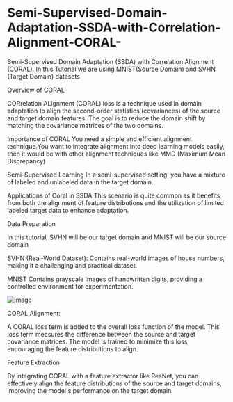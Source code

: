 # Semi-Supervised-Domain-Adaptation-SSDA-with-Correlation-Alignment-CORAL-
Semi-Supervised Domain Adaptation (SSDA) with Correlation Alignment (CORAL). In this Tutorial we are using  MNIST(Source Domain) and SVHN (Target Domain) datasets


Overview of CORAL

CORrelation ALignment (CORAL) loss is a technique used in domain adaptation to align the second-order statistics (covariances) of the source and target domain features. The goal is to reduce the domain shift by matching the covariance matrices of the two domains.

Importance of CORAL You need a simple and efficient alignment technique.You want to integrate alignment into deep learning models easily, then it would be with other alignment techniques like MMD (Maximum Mean Discrepancy)

Semi-Supervised Learning In a semi-supervised setting, you have a mixture of labeled and unlabeled data in the target domain.

Applications of Coral in SSDA This scenario is quite common as it benefits from both the alignment of feature distributions and the utilization of limited labeled target data to enhance adaptation.

Data Preparation

In this tutorial, SVHN will be our target domain and MNIST will be our source domain

SVHN (Real-World Dataset): Contains real-world images of house numbers,
making it a challenging and practical dataset.

MNIST Contains grayscale images of handwritten digits, providing a controlled environment for experimentation.

![image](https://github.com/user-attachments/assets/3546af4b-6046-4a99-a2b7-c90122697271)


CORAL Alignment:

A CORAL loss term is added to the overall loss function of the model. This loss term measures the difference between the source and target covariance matrices. The model is trained to minimize this loss, encouraging the feature distributions to align.


Feature Extraction

By integrating CORAL with a feature extractor like ResNet, you can effectively align the feature distributions of the source and target domains, improving the model's performance on the target domain.
